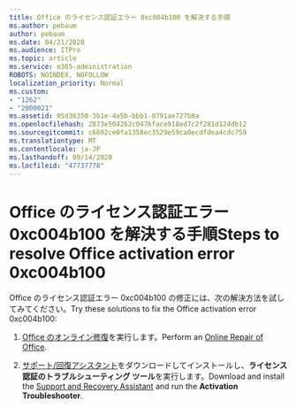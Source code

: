 ```yaml
---
title: Office のライセンス認証エラー 0xc004b100 を解決する手順
ms.author: pebaum
author: pebaum
ms.date: 04/21/2020
ms.audience: ITPro
ms.topic: article
ms.service: o365-administration
ROBOTS: NOINDEX, NOFOLLOW
localization_priority: Normal
ms.custom:
- "1262"
- "2000021"
ms.assetid: 05d36350-3b1e-4a5b-bbb1-0791ae727b8a
ms.openlocfilehash: 2873e504262c0476face918ed7c2f281d124db12
ms.sourcegitcommit: c6692ce0fa1358ec3529e59ca0ecdfdea4cdc759
ms.translationtype: MT
ms.contentlocale: ja-JP
ms.lasthandoff: 09/14/2020
ms.locfileid: "47737778"
---
```

# <a name="steps-to-resolve-office-activation-error-0xc004b100"></a><span data-ttu-id="870a0-102">Office のライセンス認証エラー 0xc004b100 を解決する手順</span><span class="sxs-lookup"><span data-stu-id="870a0-102">Steps to resolve Office activation error 0xc004b100</span></span>

<span data-ttu-id="870a0-103">Office のライセンス認証エラー 0xc004b100 の修正には、次の解決方法を試してみてください。</span><span class="sxs-lookup"><span data-stu-id="870a0-103">Try these solutions to fix the Office activation error 0xc004b100:</span></span>
  
1. <span data-ttu-id="870a0-104">[Office のオンライン修復](https://support.office.com/article/7821d4b6-7c1d-4205-aa0e-a6b40c5bb88b)を実行します。</span><span class="sxs-lookup"><span data-stu-id="870a0-104">Perform an [Online Repair of Office](https://support.office.com/article/7821d4b6-7c1d-4205-aa0e-a6b40c5bb88b).</span></span>

2. <span data-ttu-id="870a0-105">[サポート/回復アシスタント](https://aka.ms/SARA-OfficeActivation-Alchemy)をダウンロードしてインストールし、**ライセンス認証のトラブルシューティング ツール**を実行します。</span><span class="sxs-lookup"><span data-stu-id="870a0-105">Download and install the [Support and Recovery Assistant](https://aka.ms/SARA-OfficeActivation-Alchemy) and run the **Activation Troubleshooter**.</span></span>
